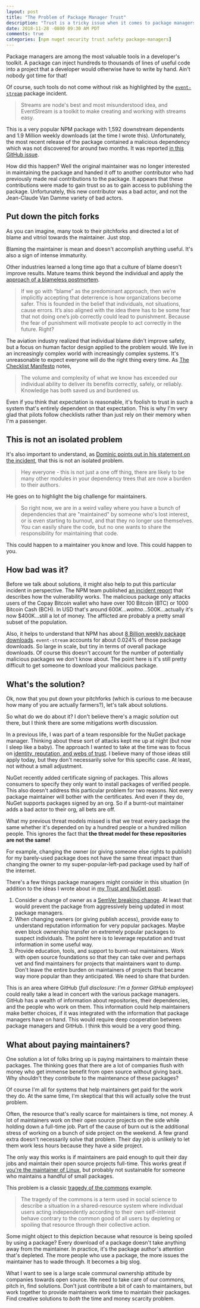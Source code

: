 ```yaml
---
layout: post
title: "The Problem of Package Manager Trust"
description: "Trust is a tricky issue when it comes to package managers, as evidence by recent events with the event-stream package."
date: 2018-11-28 -0800 09:30 AM PDT
comments: true
categories: [npm nuget security trust safety package-managers]
---
```


Package managers are among the most valuable tools in a developer's toolkit. A package can inject hundreds to thousands of lines of useful code into a project that a developer would otherwise have to write by hand. Ain't nobody got time for that!

Of course, such tools do not come without risk as highlighted by the [`event-stream`](https://www.npmjs.com/package/event-stream) package incident.

> Streams are node's best and most misunderstood idea, and EventStream is a toolkit to make creating and working with streams easy.

This is a very popular NPM package with 1,592 downstream dependents and 1.9 Million weekly downloads (at the time I wrote this). Unfortunately, the most recent release of the package contained a malicious dependency which was not discovered for around two months. It was reported [in this GitHub issue](https://github.com/dominictarr/event-stream/issues/116).

How did this happen? Well the original maintainer was no longer interested in maintaining the package and handed it off to another contributor who had previously made real contributions to the package. It appears that these contributions were made to gain trust so as to gain access to publishing the package. Unfortunately, this new contributor was a bad actor, and not the Jean-Claude Van Damme variety of bad actors.

## Put down the pitch forks

As you can imagine, many took to their pitchforks and directed a lot of blame and vitriol towards the maintainer. Just stop.

Blaming the maintainer is mean and doesn't accomplish anything useful. It's also a sign of intense immaturity.

Other industries learned a long time ago that a culture of blame doesn't improve results. Mature teams think beyond the individual and apply the [approach of a blameless postmortem](https://codeascraft.com/2012/05/22/blameless-postmortems/).

> If we go with “blame” as the predominant approach, then we’re implicitly accepting that deterrence is how organizations become safer. This is founded in the belief that individuals, not situations, cause errors. It’s also aligned with the idea there has to be some fear that not doing one’s job correctly could lead to punishment. Because the fear of punishment will motivate people to act correctly in the future. Right?

The aviation industry realized that individual blame didn't improve safety, but a focus on human factor design applied to the problem would. We live in an increasingly complex world with increasingly complex systems. It's unreasonable to expect everyone will do the right thing every time. As [The Checklist Manifesto](https://www.samuelthomasdavies.com/book-summaries/health-fitness/the-checklist-manifesto/) notes,

> The volume and complexity of what we know has exceeded our individual ability to deliver its benefits correctly, safely, or reliably. Knowledge has both saved us and burdened us.

Even if you think that expectation is reasonable, it's foolish to trust in such a system that's entirely dependent on that expectation. This is why I'm very glad that pilots follow checklists rather than just rely on their memory when I'm a passenger.

## This is not an isolated problem

It's also important to understand, as [Dominic points out in his statement on the incident](https://gist.github.com/dominictarr/9fd9c1024c94592bc7268d36b8d83b3a), that this is not an isolated problem.

> Hey everyone - this is not just a one off thing, there are likely to be many other modules in your dependency trees that are now a burden to their authors.

He goes on to highlight the big challenge for maintainers.

>  So right now, we are in a weird valley where you have a bunch of dependencies that are "maintained" by someone who's lost interest, or is even starting to burnout, and that they no longer use themselves. You can easily share the code, but no one wants to share the responsibility for maintaining that code.

This could happen to a maintainer you know and love. This could happen to you.

## How bad was it?

Before we talk about solutions, it might also help to put this particular incident in perspective. The NPM team published [an incident report](https://blog.npmjs.org/post/180565383195/details-about-the-event-stream-incident) that describes how the vulnerability works. The malicious package only attacks users of the Copay Bitcoin wallet who have over 100 Bitcoin (BTC) or 1000 Bitcoin Cash (BCH). In USD that's around $600K...wait no...$500K...actually it's now $400K...still a lot of money. The afflicted are probably a pretty small subset of the population.

Also, it helps to understand that NPM has about [8 Billion weekly package downloads](https://slides.com/seldo/npm-future-of-javascript-qcon#/4). `event-stream` accounts for about 0.024% of those package downloads. So large in scale, but tiny in terms of overall package downloads. Of course this doesn't account for the number of potentially malicious packages we don't know about. The point here is it's still pretty difficult to get someone to download your malicious package.

## What's the solution?

Ok, now that you put down your pitchforks (which is curious to me because how many of you are actually farmers?), let's talk about solutions.

So what do we do about it? I don't believe there's a magic _solution_ out there, but I think there are some mitigations worth discussion.

In a previous life, I was part of a team responsible for the NuGet package manager. Thinking about these sort of attacks kept me up at night (but now I sleep like a baby). The approach I wanted to take at the time was to focus on [identity, reputation, and webs of trust](https://haacked.com/archive/2013/02/19/trust-and-nuget.aspx/). I believe many of those ideas still apply today, but they don't necessarily solve for this specific case. At least, not without a small adjustment.

NuGet recently added certificate signing of packages. This allows consumers to specify they only want to install packages of verified people. This also doesn't address this particular problem for two reasons. Not every package maintainer will bother with the certificates. And even if they do, NuGet supports packages signed by an org. So if a burnt-out maintainer adds a bad actor to their org, all bets are off.

What my previous threat models missed is that we treat every package the same whether it's depended on by a hundred people or a hundred million people. This ignores the fact that __the threat model for these repositories are not the same!__

For example, changing the owner (or giving someone else rights to publish) for my barely-used package does not have the same threat impact than changing the owner to my super-popular-left-pad package used by half of the internet.

There's a few things package managers might consider in this situation (in addition to the ideas I wrote about in [my Trust and NuGet post](https://haacked.com/archive/2013/02/19/trust-and-nuget.aspx/)).

1. Consider a change of owner as a [SemVer breaking change](https://semver.org). At least that would prevent the package from aggressively being updated in most package managers.
2. When changing owners (or giving publish access), provide easy to understand reputation information for very popular packages. Maybe even block ownership transfer on extremely popular packages to suspect individuals. The point here is to leverage reputation and trust information in some useful way.
3. Provide education, tools, and support to burnt-out maintainers. Work with open source foundations so that they can take over and perhaps vet and find maintainers for projects that maintainers want to dump. Don't leave the entire burden on maintainers of projects that became way more popular than they anticipated. We need to share that burden.

This is an area where GitHub (_full disclosure: I'm a former GitHub employee_) could really take a lead in concert with the various package managers. GitHub has a wealth of information about repositories, their dependencies, and the people who work on them. This information could help maintainers make better choices, if it was integrated with the information that package managers have on hand. This would require deep cooperation between package managers and GitHub. I think this would be a very good thing. 

## What about paying maintainers?

One solution a lot of folks bring up is paying maintainers to maintain these packages. The thinking goes that there are a lot of companies flush with money who get immense benefit from open source without giving back. Why shouldn't they contribute to the maintenance of these packages?

Of course I'm all for systems that help maintainers get paid for the work they do. At the same time, I'm skeptical that this will actually solve the trust problem.

Often, the resource that's really scarce for maintainers is time, not money. A lot of maintainers work on their open source projects on the side while holding down a full-time job. Part of the cause of burn out is the additional stress of working on a bunch of side project on the weekend. A few grand extra doesn't necessarily solve that problem. Their day job is unlikely to let them work less hours because they have a side project.

The only way this works is if maintainers are paid enough to quit their day jobs and maintain their open source projects full-time. This works great if [you're the maintainer of Linux](https://groups.google.com/forum/#!topic/sci.physics/MHnwywpxof4), but probably not sustainable for someone who maintains a handful of small packages.

This problem is a classic [tragedy of the commons](https://en.wikipedia.org/wiki/Tragedy_of_the_commons) example.

> The tragedy of the commons is a term used in social science to describe a situation in a shared-resource system where individual users acting independently according to their own self-interest behave contrary to the common good of all users by depleting or spoiling that resource through their collective action.

Some might object to this depiction because what resource is being spoiled by using a package? Every download of a package doesn't take anything away from the maintainer. In practice, it's the package author's attention that's depleted. The more people who use a package, the more issues the maintainer has to wade through. It becomes a big slog.

What I want to see is a large scale communal ownership attitude by companies towards open source. We need to take care of our commons, pitch in, find solutions. Don't just contribute a bit of cash to maintainers, but work together to provide maintainers work time to maintain their packages. Find creative solutions to _both_ the time and money scarcity problem.
